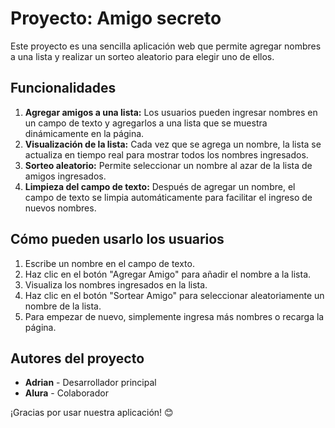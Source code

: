 # Proyecto: Amigo secreto

Este proyecto es una sencilla aplicación web que permite agregar nombres a una lista y realizar un sorteo aleatorio para elegir uno de ellos.

## Funcionalidades
1. **Agregar amigos a una lista:** Los usuarios pueden ingresar nombres en un campo de texto y agregarlos a una lista que se muestra dinámicamente en la página.
2. **Visualización de la lista:** Cada vez que se agrega un nombre, la lista se actualiza en tiempo real para mostrar todos los nombres ingresados.
3. **Sorteo aleatorio:** Permite seleccionar un nombre al azar de la lista de amigos ingresados.
4. **Limpieza del campo de texto:** Después de agregar un nombre, el campo de texto se limpia automáticamente para facilitar el ingreso de nuevos nombres.

## Cómo pueden usarlo los usuarios
1. Escribe un nombre en el campo de texto.
2. Haz clic en el botón "Agregar Amigo" para añadir el nombre a la lista.
3. Visualiza los nombres ingresados en la lista.
4. Haz clic en el botón "Sortear Amigo" para seleccionar aleatoriamente un nombre de la lista.
5. Para empezar de nuevo, simplemente ingresa más nombres o recarga la página.


## Autores del proyecto
- **Adrian** - Desarrollador principal
- **Alura** - Colaborador 

¡Gracias por usar nuestra aplicación! 😊
